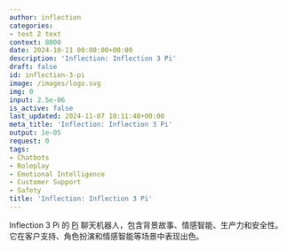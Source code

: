 ```yaml
---
author: inflection
categories:
- text 2 text
context: 8000
date: 2024-10-11 00:00:00+00:00
description: 'Inflection: Inflection 3 Pi'
draft: false
id: inflection-3-pi
image: /images/logo.svg
img: 0
input: 2.5e-06
is_active: false
last_updated: 2024-11-07 10:11:48+00:00
meta_title: 'Inflection: Inflection 3 Pi'
output: 1e-05
request: 0
tags:
- Chatbots
- Roleplay
- Emotional Intelligence
- Customer Support
- Safety
title: 'Inflection: Inflection 3 Pi'
---
```
















Inflection 3 Pi 的 [Pi](https://pi.ai) 聊天机器人，包含背景故事、情感智能、生产力和安全性。它在客户支持、角色扮演和情感智能等场景中表现出色。

